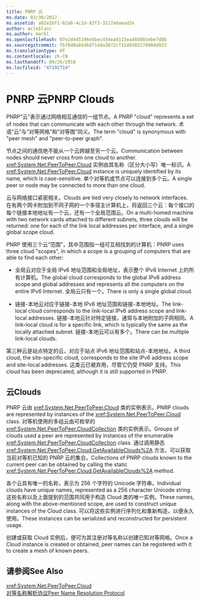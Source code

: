 ```yaml
---
title: PNRP 云
ms.date: 03/30/2017
ms.assetid: a82e2bf1-62ab-4c2d-83f3-3217a6aead2e
author: mcleblanc
ms.author: markl
ms.openlocfilehash: 07e2d445196e5bec454ea8115ea48dd03ebe7d8b
ms.sourcegitcommit: fb78d8abbdb87144a3872cf154930157090dd933
ms.translationtype: HT
ms.contentlocale: zh-CN
ms.lasthandoff: 09/26/2018
ms.locfileid: "47192714"
---
```

# <a name="pnrp-clouds"></a><span data-ttu-id="80a42-102">PNRP 云</span><span class="sxs-lookup"><span data-stu-id="80a42-102">PNRP Clouds</span></span>
<span data-ttu-id="80a42-103">PNRP“云”表示通过网络相互通信的一组节点。</span><span class="sxs-lookup"><span data-stu-id="80a42-103">A PNRP "cloud" represents a set of nodes that can communicate with each other through the network.</span></span> <span data-ttu-id="80a42-104">术语“云”与“对等网格”和“对等图”同义。</span><span class="sxs-lookup"><span data-stu-id="80a42-104">The term "cloud" is synonymous with "peer mesh" and "peer-to-peer graph".</span></span>  
  
 <span data-ttu-id="80a42-105">节点之间的通信绝不能从一个云跨越至另一个云。</span><span class="sxs-lookup"><span data-stu-id="80a42-105">Communication between nodes should never cross from one cloud to another.</span></span> <span data-ttu-id="80a42-106"><xref:System.Net.PeerToPeer.Cloud> 实例由其名称（区分大小写）唯一标识。</span><span class="sxs-lookup"><span data-stu-id="80a42-106">A <xref:System.Net.PeerToPeer.Cloud> instance is uniquely identified by its name, which is case-sensitive.</span></span> <span data-ttu-id="80a42-107">单个对等机或节点可以连接到多个云。</span><span class="sxs-lookup"><span data-stu-id="80a42-107">A single peer or node may be connected to more than one cloud.</span></span>  
  
 <span data-ttu-id="80a42-108">云与网络接口紧密相关。</span><span class="sxs-lookup"><span data-stu-id="80a42-108">Clouds are tied very closely to network interfaces.</span></span>  <span data-ttu-id="80a42-109">在有两个网卡附加到不同子网的一个多宿主计算机上，将返回三个云：每个接口的每个链接本地地址有一个云，还有一个全局范围云。</span><span class="sxs-lookup"><span data-stu-id="80a42-109">On a multi-homed machine with two network cards attached to different subnets, three clouds will be returned: one for each of the link local addresses per interface, and a single global scope cloud.</span></span>  
  
 <span data-ttu-id="80a42-110">PNRP 使用三个云“范围”，其中范围指一组可互相找到的计算机：</span><span class="sxs-lookup"><span data-stu-id="80a42-110">PNRP uses three cloud "scopes", in which a scope is a grouping of computers that are able to find each other:</span></span>  
  
-   <span data-ttu-id="80a42-111">全局云对应于全局 IPv6 地址范围和全局地址，表示整个 IPv6 Internet 上的所有计算机。</span><span class="sxs-lookup"><span data-stu-id="80a42-111">The global cloud corresponds to the global IPv6 address scope and global addresses and represents all the computers on the entire IPv6 Internet.</span></span> <span data-ttu-id="80a42-112">全局云只有一个。</span><span class="sxs-lookup"><span data-stu-id="80a42-112">There is only a single global cloud.</span></span>  
  
-   <span data-ttu-id="80a42-113">链接-本地云对应于链接-本地 IPv6 地址范围和链接-本地地址。</span><span class="sxs-lookup"><span data-stu-id="80a42-113">The link-local cloud corresponds to the link-local IPv6 address scope and link-local addresses.</span></span> <span data-ttu-id="80a42-114">链接-本地云针对特定链接，通常与本地附加的子网相同。</span><span class="sxs-lookup"><span data-stu-id="80a42-114">A link-local cloud is for a specific link, which is typically the same as the locally attached subnet.</span></span> <span data-ttu-id="80a42-115">链接-本地云可以有多个。</span><span class="sxs-lookup"><span data-stu-id="80a42-115">There can be multiple link-local clouds.</span></span>  
  
 <span data-ttu-id="80a42-116">第三种云是站点特定的云，对应于站点 IPv6 地址范围和站点-本地地址。</span><span class="sxs-lookup"><span data-stu-id="80a42-116">A third cloud, the site-specific cloud, corresponds to the site IPv6 address scope and site-local addresses.</span></span> <span data-ttu-id="80a42-117">这类云已被弃用，尽管它仍受 PNRP 支持。</span><span class="sxs-lookup"><span data-stu-id="80a42-117">This cloud has been deprecated, although it is still supported in PNRP.</span></span>  
  
## <a name="clouds"></a><span data-ttu-id="80a42-118">云</span><span class="sxs-lookup"><span data-stu-id="80a42-118">Clouds</span></span>  
 <span data-ttu-id="80a42-119">PNRP 云由 <xref:System.Net.PeerToPeer.Cloud> 类的实例表示。</span><span class="sxs-lookup"><span data-stu-id="80a42-119">PNRP clouds are represented by instances of the <xref:System.Net.PeerToPeer.Cloud> class.</span></span> <span data-ttu-id="80a42-120">对等机使用的多组云由可枚举的 <xref:System.Net.PeerToPeer.CloudCollection> 类的实例表示。</span><span class="sxs-lookup"><span data-stu-id="80a42-120">Groups of clouds used a peer are represented by instances of the enumerable <xref:System.Net.PeerToPeer.CloudCollection> class.</span></span> <span data-ttu-id="80a42-121">通过调用静态 <xref:System.Net.PeerToPeer.Cloud.GetAvailableClouds%2A> 方法，可以获取当前对等机已知的 PNRP 云的集合。</span><span class="sxs-lookup"><span data-stu-id="80a42-121">Collections of PNRP clouds known to the current peer can be obtained by calling the static <xref:System.Net.PeerToPeer.Cloud.GetAvailableClouds%2A> method.</span></span>  
  
 <span data-ttu-id="80a42-122">各个云具有唯一的名称，表示为 256 个字符的 Unicode 字符串。</span><span class="sxs-lookup"><span data-stu-id="80a42-122">Individual clouds have unique names, represented as a 256 character Unicode string.</span></span> <span data-ttu-id="80a42-123">这些名称以及上面提到的范围共同用于构造 Cloud 类的唯一实例。</span><span class="sxs-lookup"><span data-stu-id="80a42-123">These names, along with the above-mentioned scope, are used to construct unique instances of the Cloud class.</span></span> <span data-ttu-id="80a42-124">可以将这些实例进行序列化和重新构造，以便永久使用。</span><span class="sxs-lookup"><span data-stu-id="80a42-124">These instances can be serialized and reconstructed for persistent usage.</span></span>  
  
 <span data-ttu-id="80a42-125">创建或获取 Cloud 实例后，便可为其注册对等名称以创建已知对等网格。</span><span class="sxs-lookup"><span data-stu-id="80a42-125">Once a Cloud instance is created or obtained, peer names can be registered with it to create a mesh of known peers.</span></span>  
  
## <a name="see-also"></a><span data-ttu-id="80a42-126">请参阅</span><span class="sxs-lookup"><span data-stu-id="80a42-126">See Also</span></span>  
 <xref:System.Net.PeerToPeer.Cloud>  
 [<span data-ttu-id="80a42-127">对等名称解析协议</span><span class="sxs-lookup"><span data-stu-id="80a42-127">Peer Name Resolution Protocol</span></span>](../../../docs/framework/network-programming/peer-name-resolution-protocol.md)

